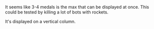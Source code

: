 It seems like 3-4 medals is the max that can be displayed at once. This could be tested by killing a lot of bots with rockets.

It's displayed on a vertical column.
